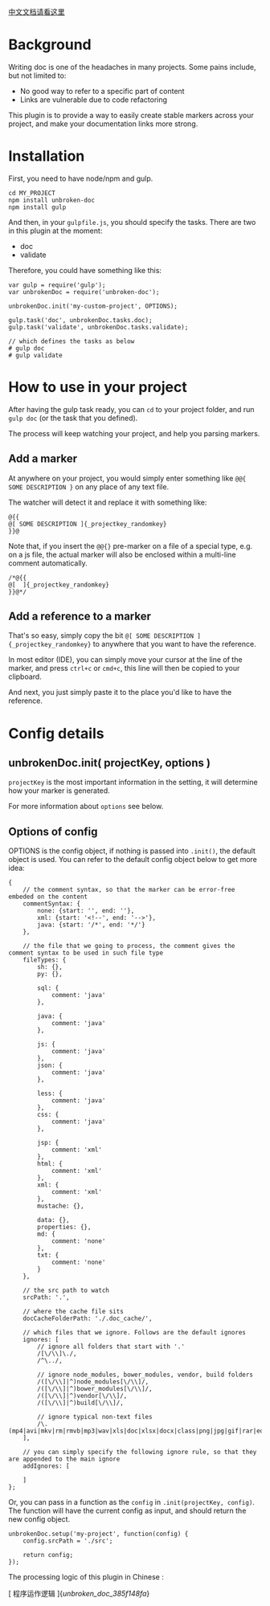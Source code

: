 [中文文档请看这里](./README_cn.md)

# Background

Writing doc is one of the headaches in many projects. Some pains include, but not limited to:
 
* No good way to refer to a specific part of content
* Links are vulnerable due to code refactoring
 
This plugin is to provide a way to easily create stable markers across your project, and make your
documentation links more strong. 

# Installation

First, you need to have node/npm and gulp.

```
cd MY_PROJECT
npm install unbroken-doc
npm install gulp
```

And then, in your `gulpfile.js`, you should specify the tasks.
There are two in this plugin at the moment:

* doc
* validate

Therefore, you could have something like this:

```
var gulp = require('gulp');
var unbrokenDoc = require('unbroken-doc');

unbrokenDoc.init('my-custom-project', OPTIONS);

gulp.task('doc', unbrokenDoc.tasks.doc);
gulp.task('validate', unbrokenDoc.tasks.validate);

// which defines the tasks as below
# gulp doc
# gulp validate
```

# How to use in your project

After having the gulp task ready, you can `cd` to your project folder, and run `gulp doc` 
(or the task that you defined).

The process will keep watching your project, and help you parsing markers.

## Add a marker

At anywhere on your project, you would simply enter something like `@@{ SOME DESCRIPTION }`
on any place of any text file. 

The watcher will detect it and replace it with something like:
```
@{{
@[ SOME DESCRIPTION ]{_projectkey_randomkey}
}}@
```

Note that, if you insert the ``@@{}`` pre-marker on a file of a special type, e.g. on a js file, 
the actual marker will also be enclosed within a multi-line comment automatically. 
```
/*@{{
@[  ]{_projectkey_randomkey}
}}@*/
```

## Add a reference to a marker

That's so easy, simply copy the bit `@[ SOME DESCRIPTION ]{_projectkey_randomkey}` to anywhere that 
you want to have the reference.

In most editor (IDE), you can simply move your cursor at the line of the marker, and press `ctrl+c`
or `cmd+c`, this line will then be copied to your clipboard. 

And next, you just simply paste it to the place you'd like to have the reference.

# Config details

## unbrokenDoc.init( projectKey, options )

`projectKey` is the most important information in the setting, it will determine how your marker is generated.

For more information about `options` see below.

## Options of config

OPTIONS is the config object, if nothing is passed into `.init()`, the default object is used.
You can refer to the default config object below to get more idea:

```
{   
    // the comment syntax, so that the marker can be error-free embeded on the content
    commentSyntax: {
        none: {start: '', end: ''},
        xml: {start: '<!--', end: '-->'},
        java: {start: '/*', end: '*/'}
    },
    
    // the file that we going to process, the comment gives the comment syntax to be used in such file type
    fileTypes: {
        sh: {},
        py: {},

        sql: {
            comment: 'java'
        },

        java: {
            comment: 'java'
        },

        js: {
            comment: 'java'
        },
        json: {
            comment: 'java'
        },

        less: {
            comment: 'java'
        },
        css: {
            comment: 'java'
        },

        jsp: {
            comment: 'xml'
        },
        html: {
            comment: 'xml'
        },
        xml: {
            comment: 'xml'
        },
        mustache: {},

        data: {},
        properties: {},
        md: {
            comment: 'none'
        },
        txt: {
            comment: 'none'
        }
    },
    
    // the src path to watch
    srcPath: '.',
    
    // where the cache file sits
    docCacheFolderPath: './.doc_cache/',
    
    // which files that we ignore. Follows are the default ignores
    ignores: [
        // ignore all folders that start with '.'
        /[\/\\]\./,
        /^\../,
        
        // ignore node_modules, bower_modules, vendor, build folders
        /([\/\\]|^)node_modules[\/\\]/,
        /([\/\\]|^)bower_modules[\/\\]/,
        /([\/\\]|^)vendor[\/\\]/,
        /([\/\\]|^)build[\/\\]/,
        
        // ignore typical non-text files
        /\.(mp4|avi|mkv|rm|rmvb|mp3|wav|xls|doc|xlsx|docx|class|png|jpg|gif|rar|eot|svg|ttf|woff|woff2|swf|db|jar|iml|jpeg)$/i,
    ],
    
    // you can simply specify the following ignore rule, so that they are appended to the main ignore
    addIgnores: [

    ]
};
```

Or, you can pass in a function as the `config` in `.init(projectKey, config)`.
The function will have the current config as input, and should return the new config object.

```
unbrokenDoc.setup('my-project', function(config) {
    config.srcPath = './src';
    
    return config;
});
```

The processing logic of this plugin in Chinese :
 
[ 程序运作逻辑 ]{_unbroken_doc_385f148fa_}